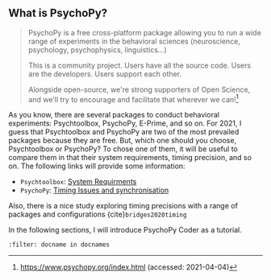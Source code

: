 ## What is PsychoPy?

> PsychoPy is a free cross-platform package allowing you to run a wide range of experiments in the behavioral sciences (neuroscience, psychology, psychophysics, linguistics...)
> 
> This is a community project. Users have all the source code. Users are the developers. Users support each other.
> 
> Alongside open-source, we're strong supporters of Open Science, and we'll try to encourage and facilitate that wherever we can![^1]

[^1]: https://www.psychopy.org/index.html (accessed: 2021-04-04)

As you know, there are several packages to conduct behavioral experiments: Psychtoolbox, PsychoPy, E-Prime, and so on. For 2021, I guess that Psychtoolbox and PsychoPy are two of the most prevailed packages because they are free. But, which one should you choose, Psychtoolbox or PsychoPy? To chose one of them, it will be useful to compare them in that their system requirements, timing precision, and so on. The following links will provide some information:

- `Psychtoolbox`: [System Requirments](http://psychtoolbox.org/requirements.html)
- `PsychoPy`: [Timing Issues and synchronisation](https://www.psychopy.org/general/timing/index.html#timing)

Also, there is a nice study exploring timing precisions with a range of packages and configurations {cite}`bridges2020timing`

In the following sections, I will introduce PsychoPy Coder as a tutorial.

```{bibliography}
:filter: docname in docnames
```